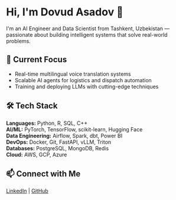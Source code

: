 # Hi, I'm Dovud Asadov 👋

I'm an AI Engineer and Data Scientist from Tashkent, Uzbekistan — passionate about building intelligent systems that solve real-world problems.

## 🚀 Current Focus
- Real-time multilingual voice translation systems
- Scalable AI agents for logistics and dispatch automation
- Training and deploying LLMs with cutting-edge techniques

## 🛠️ Tech Stack
**Languages:** Python, R, SQL, C++  
**AI/ML:** PyTorch, TensorFlow, scikit-learn, Hugging Face  
**Data Engineering:** Airflow, Spark, dbt, Power BI  
**DevOps:** Docker, Git, FastAPI, vLLM, Triton  
**Databases:** PostgreSQL, MongoDB, Redis  
**Cloud:** AWS, GCP, Azure

## 📫 Connect with Me
[LinkedIn](https://www.linkedin.com/in/dovud-asadov-913002245/) | [GitHub](https://github.com/DovudAsadov)


<!--
**DovudAsadov/DovudAsadov** is a ✨ _special_ ✨ repository because its `README.md` (this file) appears on your GitHub profile.

Here are some ideas to get you started:

- 🔭 I’m currently working on ...
- 🌱 I’m currently learning ...
- 👯 I’m looking to collaborate on ...
- 🤔 I’m looking for help with ...
- 💬 Ask me about ...
- 📫 How to reach me: ...
- 😄 Pronouns: ...
- ⚡ Fun fact: ...
-->
